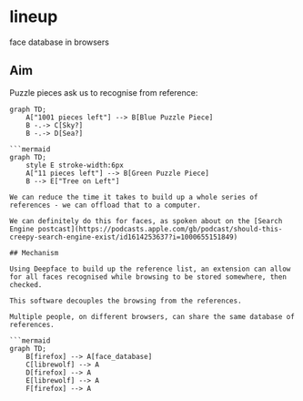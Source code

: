 # lineup
face database in browsers

## Aim

Puzzle pieces ask us to recognise from reference:
```mermaid
graph TD;
    A["1001 pieces left"] --> B[Blue Puzzle Piece]
    B -.-> C[Sky?]
    B -.-> D[Sea?]

```mermaid
graph TD;
    style E stroke-width:6px
    A["11 pieces left"] --> B[Green Puzzle Piece]
    B --> E["Tree on Left"]

We can reduce the time it takes to build up a whole series of references - we can offload that to a computer.

We can definitely do this for faces, as spoken about on the [Search Engine postcast](https://podcasts.apple.com/gb/podcast/should-this-creepy-search-engine-exist/id1614253637?i=1000655151849)

## Mechanism

Using Deepface to build up the reference list, an extension can allow for all faces recognised while browsing to be stored somewhere, then checked. 

This software decouples the browsing from the references.

Multiple people, on different browsers, can share the same database of references.

```mermaid
graph TD;
    B[firefox] --> A[face_database]
    C[librewolf] --> A
    D[firefox] --> A
    E[librewolf] --> A
    F[firefox] --> A

